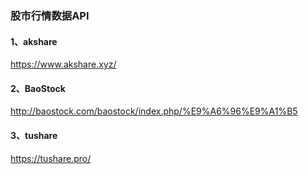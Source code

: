 ### 股市行情数据API

#### 1、akshare

https://www.akshare.xyz/





#### 2、BaoStock

http://baostock.com/baostock/index.php/%E9%A6%96%E9%A1%B5





#### 3、tushare

https://tushare.pro/

